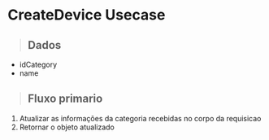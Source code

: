 # CreateDevice Usecase

> ## Dados
* idCategory
* name

> ## Fluxo primario
1. Atualizar as informações da categoria recebidas no corpo da requisicao
2. Retornar o objeto atualizado


